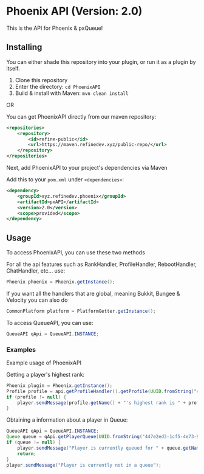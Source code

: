 # Phoenix API (Version: 2.0)
This is the API for Phoenix & pxQueue!

## Installing
You can either shade this repository into your plugin, or run it as a plugin by itself.

1. Clone this repository
2. Enter the directory: `cd PhoenixAPI`
3. Build & install with Maven: `mvn clean install`

OR

You can get PhoenixAPI directly from our maven repository:
```xml
<repositories>
    <repository>
        <id>refine-public</id>
        <url>https://maven.refinedev.xyz/public-repo/</url>
    </repository>
</repositories>
```

Next, add PhoenixAPI to your project's dependencies via Maven

Add this to your `pom.xml` under `<dependencies>`:
```xml
<dependency>
    <groupId>xyz.refinedev.phoenix</groupId>
    <artifactId>pxAPI</artifactId>
    <version>2.0</version>
    <scope>provided</scope>
</dependency>
```

## Usage
To access PhoenixAPI, you can use these two methods

For all the api features such as RankHandler, ProfileHandler, RebootHandler, ChatHandler, etc... use:
```java
Phoenix phoenix = Phoenix.getInstance();
```

If you want all the handlers that are global, meaning Bukkit, Bungee & Velocity you can also do
```java
CommonPlatform platform = PlatformGetter.getInstance();
```

To access QueueAPI, you can use:
```java
QueueAPI qApi = QueueAPI.INSTANCE;
```
### Examples
Example usage of PhoenixAPI

Getting a player's highest rank:
```java
Phoenix plugin = Phoenix.getInstance();
Profile profile = api.getProfileHandler().getProfile(UUID.fromString("447e2ed3-1cf5-4e73-9160-e3c5e195ed7d"));
if (profile != null) {
    player.sendMessage(profile.getName() + "'s highest rank is " + profile.getHighestRank().getName());    
}
```

Obtaining a information about a player in Queue:
```java
QueueAPI qApi = QueueAPI.INSTANCE;
Queue queue = qApi.getPlayerQueue(UUID.fromString("447e2ed3-1cf5-4e73-9160-e3c5e195ed7d"));
if (queue != null) {
    player.sendMessage("Player is currently queued for " + queue.getName());
    return;
}
player.sendMessage("Player is currently not in a queue");
```
